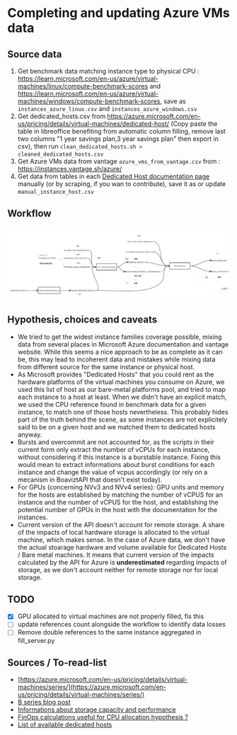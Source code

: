 # Completing and updating Azure VMs data

## Source data

1. Get benchmark data matching instance type to physical CPU : https://learn.microsoft.com/en-us/azure/virtual-machines/linux/compute-benchmark-scores and https://learn.microsoft.com/en-us/azure/virtual-machines/windows/compute-benchmark-scores, save as `instances_azure_linux.csv` and `instances_azure_windows.csv`
2. Get dedicated_hosts.csv from https://azure.microsoft.com/en-us/pricing/details/virtual-machines/dedicated-host/ (Copy paste the table in libreoffice benefiting from automatic column filling, remove last two columns "1 year savings plan,3 year savings plan" then export in csv), then run `clean_dedicated_hosts.sh > cleaned_dedicated_hosts.csv`
3. Get Azure VMs data from vantage `azure_vms_from_vantage.csv` from : https://instances.vantage.sh/azure/
4. Get data from tables in each [Dedicated Host documentation page](https://learn.microsoft.com/fr-fr/azure/virtual-machines/dedicated-host-general-purpose-skus) manually (or by scraping, if you wan to contribute), save it as or update `manual_instance_host.csv`

## Workflow

![Updating Azure's data in BoaviztAPI workflow](azure_update_workflow.webp)

## Hypothesis, choices and caveats

- We tried to get the widest instance families coverage possible, mixing data from several places in Microsoft Azure documentation and vantage website. While this seems a nice approach to be as complete as it can be, this may lead to incoherent data and mistakes while mixing data from different source for the same instance or physical host.
- As Microsoft provides "Dedicated Hosts" that you could rent as the hardware platforms of the virtual machines you consume on Azure, we used this list of host as our bare-metal platforms pool, and tried to map each instance to a host at least. When we didn't have an explicit match, we used the CPU reference found in benchmark data for a given instance, to match one of those hosts nevertheless. This probably hides part of the truth behind the scene, as some instances are not explicitely said to be on a given host and we matched them to dedicated hosts anyway.
- Bursts and overcommit are not accounted for, as the scripts in their current form only extract the number of vCPUs for each instance, without considering if this instance is a burstable instance. Fixing this would mean to extract informations about burst conditions for each instance and change the value of vcpus accordingly (or rely on a mecanism in BoaviztAPI that doesn't exist today).
- For GPUs (concerning NVv3 and NVv4 series): GPU units and memory for the hosts are established by matching the number of vCPUS for an instance and the number of vCPUS for the host, and establishing
the potential number of GPUs in the host with the documentation for the instances.
- Current version of the API doesn't account for remote storage. A share of the impacts of local hardware storage is allocated to the virtual machine, which makes sense. In the case of Azure data, we don't have the actual stoarage hardware and volume available for Dedicated Hosts / Bare metal machines. It means that current version of the impacts calculated by the API for Azure is **underestimated** regarding impacts of storage, as we don't account neither for remote storage nor for local storage.

## TODO

- [x] GPU allocated to virtual machines are not properly filled, fis this
- [ ] update references count alongside the workflow to identify data losses
- [ ] Remove double references to the same instance aggregated in fill_server.py

## Sources / To-read-list

- [https://azure.microsoft.com/en-us/pricing/details/virtual-machines/series/](https://azure.microsoft.com/en-us/pricing/details/virtual-machines/series/)
- [B series blog post](https://azure.microsoft.com/en-us/blog/introducing-b-series-our-new-burstable-vm-size/)
- [Informations about storage capacity and performance](https://learn.microsoft.com/fr-fr/azure/virtual-machines/disks-scalability-targets)
- [FinOps calculations useful for CPU allocation hypothesis ?](https://singhkays.medium.com/understanding-the-azure-b-series-and-cpu-credits-cd6ad1c46094)
- [List of available dedicated hosts](https://azure.microsoft.com/en-us/pricing/details/virtual-machines/dedicated-host/#resources)
